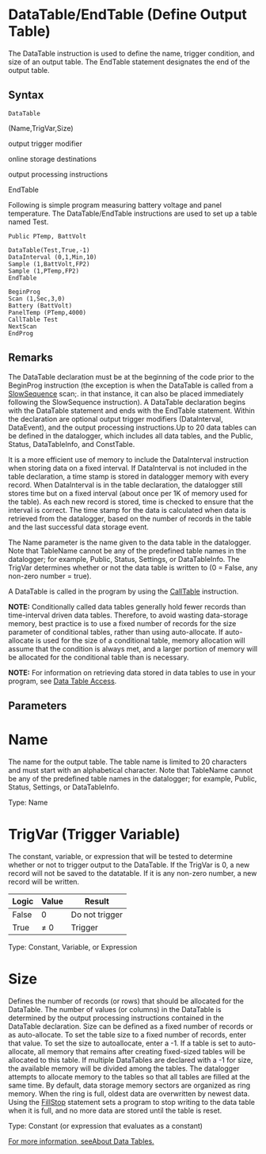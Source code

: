 # DataTable/EndTable (Define Output Table)

The DataTable instruction is used to define the name, trigger condition, and size of an output table. The EndTable statement designates the end of the output table.

## Syntax

```
DataTable
```

(Name,TrigVar,Size)

output trigger modifier

online storage destinations

output processing instructions

EndTable

Following is simple program measuring battery voltage and panel temperature. The DataTable/EndTable instructions are used to set up a table named Test.

```
Public PTemp, BattVolt

DataTable(Test,True,-1)
DataInterval (0,1,Min,10)
Sample (1,BattVolt,FP2)
Sample (1,PTemp,FP2)
EndTable

BeginProg
Scan (1,Sec,3,0)
Battery (BattVolt)
PanelTemp (PTemp,4000)
CallTable Test
NextScan
EndProg
```

## Remarks

The DataTable declaration must be at the beginning of the code prior to the BeginProg instruction (the exception is when the DataTable is called from a [SlowSequence](slowsequence.md) scan;. in that instance, it can also be placed immediately following the SlowSequence instruction). A DataTable declaration begins with the DataTable statement and ends with the EndTable statement. Within the declaration are optional output trigger modifiers (DataInterval, DataEvent), and the output processing instructions.Up to 20 data tables can be defined in the datalogger, which includes all data tables, and the Public, Status, DataTableInfo, and ConstTable.

It is a more efficient use of memory to include the DataInterval instruction when storing data on a fixed interval. If DataInterval is not included in the table declaration, a time stamp is stored in datalogger memory with every record. When DataInterval is in the table declaration, the datalogger still stores time but on a fixed interval (about once per 1K of memory used for the table). As each new record is stored, time is checked to ensure that the interval is correct. The time stamp for the data is calculated when data is retrieved from the datalogger, based on the number of records in the table and the last successful data storage event.

The Name parameter is the name given to the data table in the datalogger. Note that TableName cannot be any of the predefined table names in the datalogger; for example, Public, Status, Settings, or DataTableInfo. The TrigVar determines whether or not the data table is written to (0 = False, any non-zero number = true).

A DataTable is called in the program by using the [CallTable](calltable.md) instruction.

**NOTE:** Conditionally called data tables generally hold fewer records than time-interval driven data tables. Therefore, to avoid wasting data-storage memory, best practice is to use a fixed number of records for the size parameter of conditional tables, rather than using auto-allocate. If auto-allocate is used for the size of a conditional table, memory allocation will assume that the condition is always met, and a larger portion of memory will be allocated for the conditional table than is necessary.

**NOTE:** For information on retrieving data stored in data tables to use in your program, see [Data Table Access](../Info/datatableaccess.md).

## Parameters

# Name

The name for the output table. The table name is limited to 20 characters and must start with an alphabetical character. Note that TableName cannot be any of the predefined table names in the datalogger; for example, Public, Status, Settings, or DataTableInfo.

Type: Name

# TrigVar (Trigger Variable)

The constant, variable, or expression that will be tested to determine whether or not to trigger output to the DataTable. If the TrigVar is 0, a new record will not be saved to the datatable. If it is any non-zero number, a new record will be written.

| Logic | Value | Result         |
| ----- | ----- | -------------- |
| False | 0     | Do not trigger |
| True  | ≠ 0   | Trigger        |

Type: Constant, Variable, or Expression

# Size

Defines the number of records (or rows) that should be allocated for the DataTable. The number of values (or columns) in the DataTable is determined by the output processing instructions contained in the DataTable declaration. Size can be defined as a fixed number of records or as auto-allocate. To set the table size to a fixed number of records, enter that value. To set the size to autoallocate, enter a -1. If a table is set to auto-allocate, all memory that remains after creating fixed-sized tables will be allocated to this table. If multiple DataTables are declared with a -1 for size, the available memory will be divided among the tables. The datalogger attempts to allocate memory to the tables so that all tables are filled at the same time. By default, data storage memory sectors are organized as ring memory. When the ring is full, oldest data are overwritten by newest data. Using the [FillStop](fillstop.md) statement sets a program to stop writing to the data table when it is full, and no more data are stored until the table is reset.

Type: Constant (or expression that evaluates as a constant)

[For more information, seeAbout Data Tables.](../Info/datatables.md)
